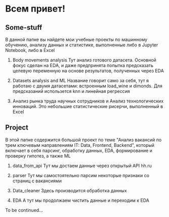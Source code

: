 # Всем привет!
## Some-stuff
В данной папке вы найдете мои учебные проекты по машинному обучению, анализу данных и статистике, выполненные либо в Jupyter Notebook, либо в Excel

1. Body movements analysis
Тут анализ готового датасета. Основной фокус сделан на EDA, и даже предпринята попытка предсказать целевую переменную на основе результатов, полученных через EDA

2. Datasets analysis and ML
Название говорит само за себя, тут я работаю с двумя датасетами: встроенным load_wine и dimonds. Для предсказаний использется knn и линейная регрессия

3. Анализ рынка труда научных сотрудников и Анализ технологических инноваций.
Это небольшие статистические рисерчи, выполненный в Excel

## Project

В этой папке содержится большой проект по теме "Анализ вакансий по трем ключевым направлениям IT: Data, Frontend, Backend", который включает в себя парсинг, обработку данных, EDA, формирование и проверку гипотез, а также ML

1. data_from_api
Тут мы достаем данные через открытый API hh.ru

2. parser
Тут мы самостоятельно парсим некоторые признаки со страниц с вакансиями

3. Data_cleaner
Здесь производится обработка данных

4. EDA
А тут мы продолжаем чистить данные и переходим к EDA

To be continued...

